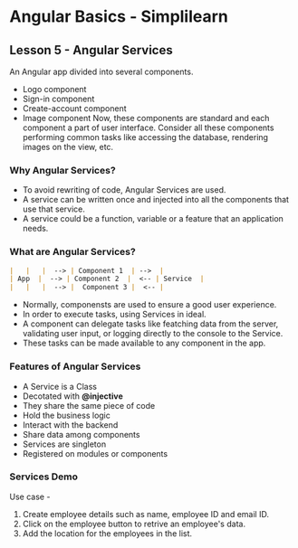 # Angular Basics - Simplilearn

## Lesson 5 - Angular Services

An Angular app divided into several components.

- Logo component
- Sign-in component
- Create-account component
- Image component
Now, these components are standard and each component a part of user interface.
Consider all these components performing common tasks like accessing the database, rendering images on the view, etc.

### Why Angular Services?

- To avoid rewriting of code, Angular Services are used.
- A service can be written once and injected into all the components that use that service.
- A service could be a function, variable or a feature that an application needs.

### What are Angular Services?

```markdown
|   |   |  --> | Component 1  | -->  |
| App  |  --> | Component 2  |  <-- | Service  |
|   |   |  --> |  Component 3 |  <-- |
```

- Normally, componensts are used to ensure a good user experience.
- In order to execute tasks, using Services in ideal.
- A component can delegate tasks like featching data from the server, validating user input, or logging directly to the console to the Service.
- These tasks can be made available to any component in the app.

### Features of Angular Services

- A Service is a Class
- Decotated with **@injective**
- They share the same piece of code
- Hold the business logic
- Interact with the backend
- Share data among components
- Services are singleton
- Registered on modules or components

### Services Demo

Use case -

 1. Create employee details such as name, employee ID and email ID.
 2. Click on the employee button to retrive an employee's data.
 3. Add the location for the employees in the list.
